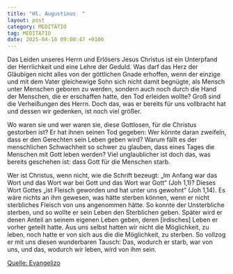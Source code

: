 ```yaml
---
title: "Hl. Augustinus  "
layout: post
category: MEDITATIO
tag: MEDITATIO
date: 2025-04-18 09:00:47 +0100
---
```

Das Leiden unseres Herrn und Erlösers Jesus Christus ist ein Unterpfand der Herrlichkeit und eine Lehre der Geduld. Was darf das Herz der Gläubigen nicht alles von der göttlichen Gnade erhoffen, wenn der einzige und mit dem Vater gleichewige Sohn sich nicht damit begnügte, als Mensch unter Menschen geboren zu werden, sondern auch noch durch die Hand der Menschen, die er erschaffen hatte, den Tod erleiden wollte? Groß sind die Verheißungen des Herrn.<!--more--> Doch das, was er bereits für uns vollbracht hat und dessen wir gedenken, ist noch viel größer.
 
Wo waren sie und wer waren sie, diese Gottlosen, für die Christus gestorben ist? Er hat ihnen seinen Tod gegeben: Wer könnte daran zweifeln, dass er den Gerechten sein Leben geben wird? Warum fällt es der menschlichen Schwachheit so schwer zu glauben, dass eines Tages die Menschen mit Gott leben werden? Viel unglaublicher ist doch das, was bereits geschehen ist: dass Gott für die Menschen starb.
 
Wer ist Christus, wenn nicht, wie die Schrift bezeugt: „Im Anfang war das Wort und das Wort war bei Gott und das Wort war Gott“ (Joh 1,1)? Dieses Wort Gottes „ist Fleisch geworden und hat unter uns gewohnt“ (Joh 1,14). Es wäre nichts an ihm gewesen, was hätte sterben können, wenn er nicht sterbliches Fleisch von uns angenommen hätte. So konnte der Unsterbliche sterben, und so wollte er sein Leben den Sterblichen geben. Später wird er denen Anteil an seinem eigenen Leben geben, deren [irdisches] Leben er vorher geteilt hatte. Aus uns selbst hatten wir nicht die Möglichkeit, zu leben, noch hatte er von sich aus die die Möglichkeit, zu sterben. So vollzog er mit uns diesen wunderbaren Tausch: Das, wodurch er starb, war von uns, und das, wodurch wir leben, wird von ihm sein.


[Quelle: Evangelizo](https://evangeliumtagfuertag.org/DE/gospel)